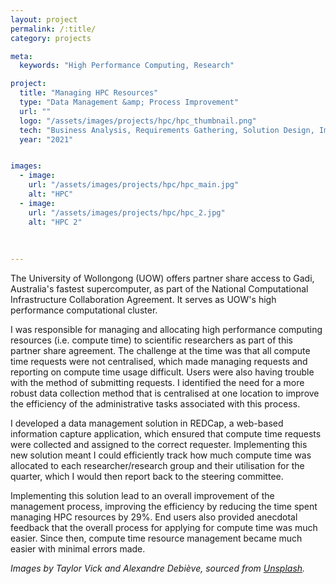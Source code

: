 ```yaml
---
layout: project
permalink: /:title/
category: projects

meta:
  keywords: "High Performance Computing, Research"

project:
  title: "Managing HPC Resources"
  type: "Data Management &amp; Process Improvement"
  url: ""
  logo: "/assets/images/projects/hpc/hpc_thumbnail.png"
  tech: "Business Analysis, Requirements Gathering, Solution Design, Implementation, REDCap"
  year: "2021"


images:
  - image:
    url: "/assets/images/projects/hpc/hpc_main.jpg"
    alt: "HPC"
  - image:
    url: "/assets/images/projects/hpc/hpc_2.jpg"
    alt: "HPC 2"
  
 
  
---
```

<p>The University of Wollongong (UOW) offers partner share access to Gadi, Australia's fastest supercomputer, as part of the National Computational Infrastructure Collaboration Agreement. It serves as UOW's high performance computational cluster.</p>

<p>I was responsible for managing and allocating high performance computing resources (i.e. compute time) to scientific researchers as part of this partner share agreement. The challenge at the time was that all compute time requests were not centralised, which made managing requests and reporting on compute time usage difficult. Users were also having trouble with the method of submitting requests. I identified the need for a more robust data collection method that is centralised at one location to improve the efficiency of the administrative tasks associated with this process.</p>

<p>I developed a data management solution in REDCap, a web-based information capture application, which ensured that compute time requests were collected and assigned to the correct requester. Implementing this new solution meant I could efficiently track how much compute time was allocated to each researcher/research group and their utilisation for the quarter, which I would then report back to the steering committee.</p> 

<p>Implementing this solution lead to an overall improvement of the management process, improving the efficiency by reducing the time spent managing HPC resources by 29%. End users also provided anecdotal feedback that the overall process for applying for compute time was much easier. Since then, compute time resource management became much easier with minimal errors made.</p> 

<p><em>Images by Taylor Vick and Alexandre Debiève, sourced from <a href="https://unsplash.com/" target="_blank">Unsplash</a>.</em></p>